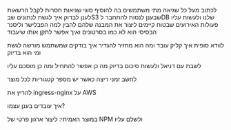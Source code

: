 
לכתוב מעל כל שגיאה מתי משתמשים בה
להוסיף סוגי שגיאות חסרות
לקבל הרשאות לענן
לבדוק איך לגשת לנתונים שבS3 שבענן
לנסות להתחבר לDB שלנו ולעשות עליו פעולות
האירועים שבטוח קיימים ליצור את המבנה שלהם
להבין למה הפבלישר וליסנר הבסיסי הוא לא כמו בסרטונים ואיך אפשר לתקן אותו שיעבוד

לוודא סופית איך קליק עובד ומה הוא מחזיר
להגדיר איך בודקים שמשתמש מורשה לגשת ומי הוא בדיוק

לשבת עם דניאל ולעשות סיכום בדיוק מה כן אפשר להתחיל ומה כן מוסכם עליו

לחשב זמני ריצה כאשר יש מספר קטגוריות לכל מוצר

להריץ את ingress-nginx על AWS

איך עובדים בענן עצמו?

במוצר האמיתי:
ליצור ארגון פרטי של NPM ולשלם עליו




